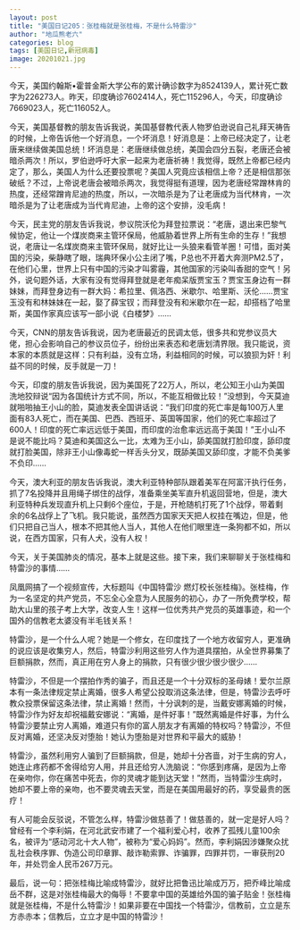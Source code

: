 ```yaml
---
layout: post
title: "美国日记205：张桂梅就是张桂梅，不是什么特雷沙"
author: "地瓜熊老六"
categories: blog
tags: [美国日记,新冠病毒]
image: 20201021.jpg
---
```

今天，美国约翰斯•霍普金斯大学公布的累计确诊数字为8524139人，累计死亡数字为226273人。昨天，印度确诊7602414人，死亡115296人，今天，印度确诊7669023人，死亡116052人。

今天，美国基督教的朋友告诉我说，美国基督教代表人物罗伯逊说自己礼拜天祷告的时候，上帝告诉他一个好消息，一个坏消息！好消息是：上帝已经决定了，让老唐来继续做美国总统！坏消息是：老唐继续做总统，美国会四分五裂，老唐还会被暗杀两次！所以，罗伯逊呼吁大家一起来为老唐祈祷！我觉得，既然上帝都已经内定了，那么，美国人为什么还要投票呢？美国人究竟应该相信上帝？还是相信那张破纸？不过，上帝说老唐会被暗杀两次，我觉得挺有道理，因为老唐经常蹭林肯的热度，还经常蹭肯尼迪的热度，所以，一次暗杀是为了让老唐成为当代林肯，一次暗杀是为了让老唐成为当代肯尼迪，上帝的这个安排，没毛病！

今天，民主党的朋友告诉我说，参议院沃伦为拜登拉票说：“老唐，退出来巴黎气候协定，他让一个煤炭商来主管环保局，他威胁着世界上所有生命的生存！”我想说，老唐让一名煤炭商来主管环保局，就好比让一头狼来看管羊圈！可惜，面对美国的污染，柴静瞎了眼，瑞典环保小公主闭了嘴，P总也不开着大奔测PM2.5了，在他们心里，世界上只有中国的污染才叫雾霾，其他国家的污染叫香甜的空气！另外，说句题外话，大家有没有觉得拜登就是老年痴呆版贾宝玉？贾宝玉身边有一群妹妹，而拜登身边有一群大妈：希拉里、佩洛西、米歇尔、哈里斯、沃伦……贾宝玉没有和林妹妹在一起，娶了薛宝钗；而拜登没有和米歇尔在一起，却搭档了哈里斯，美国作家真应该写一部小说《白楼梦》……

今天，CNN的朋友告诉我说，因为老唐最近的民调太低，很多共和党参议员大佬，担心会影响自己的参议员位子，纷纷出来表态和老唐划清界限。我只能说，资本家的本质就是这样：只有利益，没有立场，利益相同的时候，可以狼狈为奸！利益不同的时候，反手就是一刀！

今天，印度的朋友告诉我说，因为美国死了22万人，所以，老公知王小山为美国洗地狡辩说“因为各国统计方式不同，所以，不能互相做比较！”没想到，今天莫迪就啪啪抽王小山的脸，莫迪发表全国讲话说：“我们印度的死亡率是每100万人里面有83人死亡，而在美国、巴西、西班牙、英国等国家，他们的死亡率超过了600人！印度的死亡率远远低于美国，而印度的治愈率远远高于美国！”王小山不是说不能比吗？莫迪和美国这么一比，太难为王小山，舔美国就打脸印度，舔印度就打脸美国，除非王小山像毒蛇一样舌头分叉，既舔美国又舔印度，才能不负美爹不负印……

今天，澳大利亚的朋友告诉我说，澳大利亚特种部队跟着美军在阿富汗执行任务，抓了7名投降并且用绳子绑住的战俘，准备乘坐美军直升机返回营地，但是，澳大利亚特种兵发现直升机上只剩6个座位，于是，开枪随机打死了1个战俘，带着剩余的6名战俘上了飞机。我只能说，虽然西方国家天天把人权挂在嘴边，但是，他们只把自己当人，根本不把其他人当人，其他人在他们眼里连一条狗都不如，所以说，在西方国家，只有人犬，没有人权！

今天，关于美国肺炎的情况，基本上就是这些。接下来，我们来聊聊关于张桂梅和特雷沙的事情……

凤凰网搞了一个视频宣传，大标题叫《中国特雷沙 燃灯校长张桂梅》。张桂梅，作为一名坚定的共产党员，不忘全心全意为人民服务的初心，办了一所免费学校，帮助大山里的孩子考上大学，改变人生！这样一位优秀共产党员的英雄事迹，和一个国外的信教老太婆没有半毛钱关系！

特雷沙，是一个什么人呢？她是一个修女，在印度找了一个地方收留穷人，更准确的说应该是收集穷人，然后，特雷沙利用这些穷人作为道具摆拍，从全世界募集了巨额捐款，然而，真正用在穷人身上的捐款，只有很少很少很少很少……

特雷沙，不但是一个摆拍作秀的骗子，而且还是一个十分双标的圣母婊！爱尔兰原本有一条法律规定禁止离婚，很多人希望公投取消这条法律，但是，特雷沙去呼吁教众投票保留这条法律，禁止离婚！然而，十分讽刺的是，当戴安娜离婚的时候，特雷沙作为好友却祝福戴安娜说：“离婚，是件好事！”既然离婚是件好事，为什么特雷沙要禁止穷人离婚，难道只有你的富人朋友才有离婚的特权吗？特雷沙，不但反对离婚，还坚决反对堕胎！她认为堕胎是对世界和平最大的威胁！

特雷沙，虽然利用穷人骗到了巨额捐款，但是，她却十分吝啬，对于生病的穷人，她连止疼药都不舍得给穷人用，并且还给穷人洗脑说：“你感到疼痛，是因为上帝在亲吻你，你在痛苦中死去，你的灵魂才能到达天堂！”然而，当特雷沙生病时，她却不要上帝的亲吻，也不要灵魂去天堂，而是在美国用最好的药，享受最贵的医疗！

有人可能会反驳说，不管怎么样，特雷沙做慈善了！做慈善的，就一定是好人吗？曾经有一个李利娟，在河北武安市建了一个福利爱心村，收养了孤残儿童100余名，被评为“感动河北十大人物”，被称为“爱心妈妈”。然而，李利娟因涉嫌聚众扰乱社会秩序罪、伪造公司印章罪、敲诈勒索罪、诈骗罪，四罪并罚，一审获刑20年，并处罚金人民币267万元。

最后，说一句：把张桂梅比喻成特雷沙，就好比把鲁迅比喻成万万，把乔峰比喻成岳不群，这是对张桂梅最大的侮辱！不要拿中国的英雄给外国的骗子贴金！张桂梅就是张桂梅，不是什么特雷沙！如果非要在中国找一个特雷沙，信教前，立立是东方赤赤本；信教后，立立才是中国的特雷沙！​​​​
